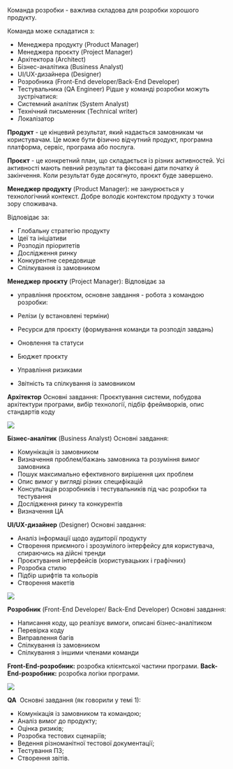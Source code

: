Команда розробки - важлива складова для розробки хорошого продукту.

Команда може складатися з:
- Менеджера продукту (Product Manager)
- Менеджера проєкту (Project Manager)
- Архітектора (Architect)
- Бізнес-аналітика (Business Analyst)
- UI/UX-дизайнера (Designer)
- Розробника (Front-End developer/Back-End Developer)
- Тестувальника (QA Engineer)
		Рідше у команді розробки можуть зустрічатися:
- Системний аналітик (System Analyst)
- Технічний письменник (Technical writer)
- Локалізатор

**Продукт** - це кінцевий результат, який надається замовникам чи користувачам. Це може бути фізично відчутний продукт, програмна платформа, сервіс, програма або послуга.

**Проєкт** - це конкретний план, що складається із різних активностей. Усі активності мають певний результат та фіксовані дати початку й закінчення. Коли результат буде досягнуто, проєкт буде завершено.

**Менеджер продукту** (Product Manager): не занурюється у технологічний контекст. Добре володіє контекстом продукту з точки зору споживача.

Відповідає за:
- Глобальну стратегію продукту
- Ідеї та ініціативи
- Розподіл пріоритетів
- Дослідження ринку
- Конкурентне середовище
- Спілкування із замовником

**Менеджер проєкту** (Project Manager):
Відповідає за
- управління проєктом, основне завдання - робота з командою розробки:

- Релізи (у встановлені терміни)
- Ресурси для проєкту (формування команди та розподіл завдань)
- Оновлення та статуси
- Бюджет проєкту
- Управління ризиками
- Звітність та спілкування із замовником

**Архітектор**
Основні завдання:
Проєктування системи, побудова архітектури програми, вибір технології, підбір фреймворків, опис стандартів коду

![](https://s3.eu-north-1.amazonaws.com/lms.goit.files/b10a5f47-c21b-4a78-a0a7-f2fff8b66110Frame%2047513%20%281%29.png)

**Бізнес-аналітик** (Business Analyst)
Основні завдання:
- Комунікація із замовником
- Визначення проблем/бажань замовника та розуміння вимог замовника
- Пошук максимально ефективного вирішення цих проблем
- Опис вимог у вигляді різних специфікацій
- Консультація розробників і тестувальників під час розробки та тестування
- Дослідження ринку та конкурентів
- Визначення ЦА

**UI/UX-дизайнер** (Designer)
Основні завдання:
- Аналіз інформації щодо аудиторії продукту
- Створення приємного і зрозумілого інтерфейсу для користувача, спираючись на дійсні тренди
- Проєктування інтерфейсів (користувацьких і графічних)
- Розробка стилю
- Підбір шрифтів та кольорів
- Створення макетів

![](https://s3.eu-north-1.amazonaws.com/lms.goit.files/4855e278-c0d8-479a-8ef5-039c63c2b293image%20466.png)

**Розробник** (Front-End Developer/ Back-End Developer)
Основні завдання:
- Написання коду, що реалізує вимоги, описані бізнес-аналітиком
- Перевірка коду
- Виправлення багів
- Спілкування із замовником
- Спілкування з іншими членами команди

**Front-End-розробник:** розробка клієнтської частини програми.
**Back-End-розробник:** розробка логіки програми.

![](https://s3.eu-north-1.amazonaws.com/lms.goit.files/af160839-a2c0-41cf-af85-62a96f28cd22Frontend%20vs%20Backend%201.png)

**QA** 
Основні завдання (як говорили у темі 1):
- Комунікація із замовником та командою;
- Аналіз вимог до продукту;
- Оцінка ризиків;
- Розробка тестових сценаріїв;
- Ведення різноманітної тестової документації;
- Тестування ПЗ;
- Створення звітів.